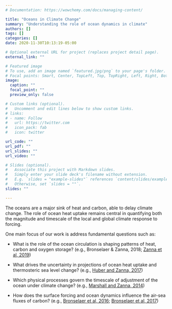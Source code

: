 ```yaml
---
# Documentation: https://wowchemy.com/docs/managing-content/

title: "Oceans in Climate Change"
summary: "Understanding the role of ocean dynamics in climate"
authors: []
tags: []
categories: []
date: 2020-11-30T10:13:19-05:00

# Optional external URL for project (replaces project detail page).
external_link: ""

# Featured image
# To use, add an image named `featured.jpg/png` to your page's folder.
# Focal points: Smart, Center, TopLeft, Top, TopRight, Left, Right, BottomLeft, Bottom, BottomRight.
image:
  caption: ""
  focal_point: ""
  preview_only: false

# Custom links (optional).
#   Uncomment and edit lines below to show custom links.
# links:
# - name: Follow
#   url: https://twitter.com
#   icon_pack: fab
#   icon: twitter

url_code: ""
url_pdf: ""
url_slides: ""
url_video: ""

# Slides (optional).
#   Associate this project with Markdown slides.
#   Simply enter your slide deck's filename without extension.
#   E.g. `slides = "example-slides"` references `content/slides/example-slides.md`.
#   Otherwise, set `slides = ""`.
slides: ""

---
```


The oceans are a major sink of heat and carbon, able to delay climate change. The role of ocean heat uptake remains central in quantifying both the magnitude and timescale of the local and global climate response to forcing.

One main focus of our work is address fundamental questions such as:

- What is the role of the ocean circulation is shaping patterns of heat, carbon and oxygen storage? (e.g., Bronselaer & Zanna, 2018; [Zanna et al, 2019](https://laurezanna.github.io/publication/zanna-et-al-2017b/))

- What drives the uncertainty in projections of ocean heat uptake and thermosteric sea level change? (e.g., [Huber and Zanna, 2017](https://laurezanna.github.io/publication/huber-zanna-2017/))

- Which physical processes govern the timescale of adjustment of the  ocean under climate change? (e.g., [Marshall and Zanna, 2014](https://laurezanna.github.io/files/pdf/Marshall-Zanna-2014.pdf)) 

- How does the surface forcing and ocean dynamics influence the air-sea fluxes of carbon? (e.g., [Bronselaer et al, 2016](https://laurezanna.github.io/files/pdf/Bronselaer_et_al-2016.pdf); [Bronselaer et al, 2017](https://laurezanna.github.io/files/pdf/Bronselaer-et-al-2018.pdf)) 
